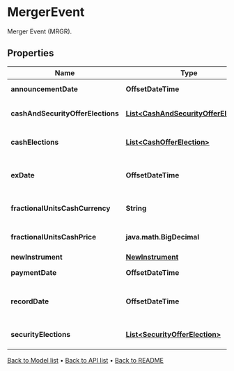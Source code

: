 

# MergerEvent

Merger Event (MRGR).

## Properties

| Name | Type | Description | Notes |
|------------ | ------------- | ------------- | -------------|
|**announcementDate** | **OffsetDateTime** | The date the merger is announced. |  [optional] |
|**cashAndSecurityOfferElections** | [**List&lt;CashAndSecurityOfferElection&gt;**](CashAndSecurityOfferElection.md) | List of possible CashAndSecurityOfferElections for this merger event |  [optional] |
|**cashElections** | [**List&lt;CashOfferElection&gt;**](CashOfferElection.md) | List of possible CashOfferElections for this merger event |  [optional] |
|**exDate** | **OffsetDateTime** | The first date on which the holder of record of the original shares has entitled ownership of the new shares. |  |
|**fractionalUnitsCashCurrency** | **String** | Optional. Used in calculating cash-in-lieu of fractional shares. |  [optional] |
|**fractionalUnitsCashPrice** | **java.math.BigDecimal** | Optional. Used in calculating cash-in-lieu of fractional shares. |  [optional] |
|**newInstrument** | [**NewInstrument**](NewInstrument.md) |  |  |
|**paymentDate** | **OffsetDateTime** | Date on which the merger takes place. |  |
|**recordDate** | **OffsetDateTime** | Optional. Date you have to be the holder of record of the original shares in order to receive the new shares. |  [optional] |
|**securityElections** | [**List&lt;SecurityOfferElection&gt;**](SecurityOfferElection.md) | List of possible SecurityOfferElections for this merger event |  [optional] |



[Back to Model list](../README.md#documentation-for-models) &#8226; [Back to API list](../README.md#documentation-for-api-endpoints) &#8226; [Back to README](../README.md)


